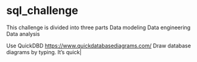 # sql_challenge
This challenge is divided into three parts
  Data modeling
  Data engineering
  Data analysis

  Use QuickDBD   https://www.quickdatabasediagrams.com/
    Draw database diagrams by typing.  It’s quick|

    
  

  
